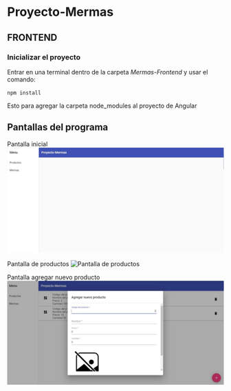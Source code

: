 # Proyecto-Mermas

## FRONTEND

### Inicializar el proyecto
Entrar en una terminal dentro de la carpeta _Mermas-Frontend_ y usar el comando:
```
npm install
```
Esto para agregar la carpeta node_modules al proyecto de Angular

## Pantallas del programa

Pantalla inicial
![Pantalla principal proyecto mermas](/ImagenesReadme/pantalla-inicial.jpg)

Pantalla de productos
![Pantalla de productos](/ImagenesReadme/productos.jpg)

Pantalla agregar nuevo producto
![Agregar nuevo producto](/ImagenesReadme/agregar-nuevo-producto.jpg)